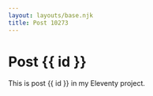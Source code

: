 ```yaml
---
layout: layouts/base.njk
title: Post 10273
---
```


# Post {{ id }}

This is post {{ id }} in my Eleventy project.
